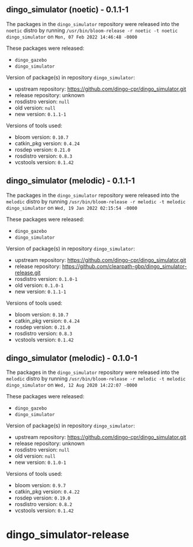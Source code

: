 ## dingo_simulator (noetic) - 0.1.1-1

The packages in the `dingo_simulator` repository were released into the `noetic` distro by running `/usr/bin/bloom-release -r noetic -t noetic dingo_simulator` on `Mon, 07 Feb 2022 14:46:48 -0000`

These packages were released:
- `dingo_gazebo`
- `dingo_simulator`

Version of package(s) in repository `dingo_simulator`:

- upstream repository: https://github.com/dingo-cpr/dingo_simulator.git
- release repository: unknown
- rosdistro version: `null`
- old version: `null`
- new version: `0.1.1-1`

Versions of tools used:

- bloom version: `0.10.7`
- catkin_pkg version: `0.4.24`
- rosdep version: `0.21.0`
- rosdistro version: `0.8.3`
- vcstools version: `0.1.42`


## dingo_simulator (melodic) - 0.1.1-1

The packages in the `dingo_simulator` repository were released into the `melodic` distro by running `/usr/bin/bloom-release -r melodic -t melodic dingo_simulator` on `Wed, 19 Jan 2022 02:15:54 -0000`

These packages were released:
- `dingo_gazebo`
- `dingo_simulator`

Version of package(s) in repository `dingo_simulator`:

- upstream repository: https://github.com/dingo-cpr/dingo_simulator.git
- release repository: https://github.com/clearpath-gbp/dingo_simulator-release.git
- rosdistro version: `0.1.0-1`
- old version: `0.1.0-1`
- new version: `0.1.1-1`

Versions of tools used:

- bloom version: `0.10.7`
- catkin_pkg version: `0.4.24`
- rosdep version: `0.21.0`
- rosdistro version: `0.8.3`
- vcstools version: `0.1.42`


## dingo_simulator (melodic) - 0.1.0-1

The packages in the `dingo_simulator` repository were released into the `melodic` distro by running `/usr/bin/bloom-release -r melodic -t melodic dingo_simulator` on `Wed, 12 Aug 2020 14:22:07 -0000`

These packages were released:
- `dingo_gazebo`
- `dingo_simulator`

Version of package(s) in repository `dingo_simulator`:

- upstream repository: https://github.com/dingo-cpr/dingo_simulator.git
- release repository: unknown
- rosdistro version: `null`
- old version: `null`
- new version: `0.1.0-1`

Versions of tools used:

- bloom version: `0.9.7`
- catkin_pkg version: `0.4.22`
- rosdep version: `0.19.0`
- rosdistro version: `0.8.2`
- vcstools version: `0.1.42`


# dingo_simulator-release